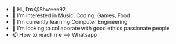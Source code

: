 - 👋 Hi, I’m @Shweee92
- 👀 I’m interested in Music, Coding, Games, Food 
- 🌱 I’m currently learning Computer Engineering
- 💞️ I’m looking to collaborate with good ethics passionate people
- 📫 How to reach me --> Whatsapp


<!---
Shweee92/Shweee92 is a ✨ special ✨ repository because its `README.md` (this file) appears on your GitHub profile.
You can click the Preview link to take a look at your changes.
--->
